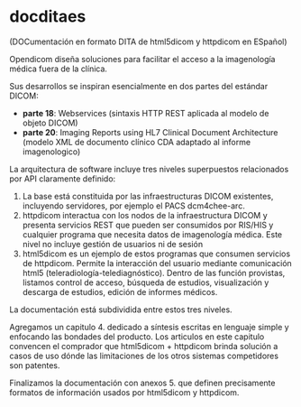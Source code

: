 # docditaes
(DOCumentación en formato DITA de html5dicom y httpdicom en ESpañol)

Opendicom diseña soluciones para facilitar el acceso a la imagenología médica fuera de la clínica.

Sus desarrollos se inspiran esencialmente en dos partes del estándar DICOM:

- **parte 18**: Webservices (sintaxis HTTP REST aplicada al modelo de objeto DICOM)
- **parte 20**: Imaging Reports using HL7 Clinical Document Architecture (modelo XML de documento clínico CDA adaptado al informe imagenologico)

La arquitectura de software incluye tres niveles superpuestos relacionados por API claramente definido:


1. La base está constituida por las infraestructuras DICOM existentes, incluyendo servidores, por ejemplo el PACS dcm4chee-arc.
2. httpdicom interactua con los nodos de la infraestructura DICOM y presenta servicios REST que pueden ser consumidos por RIS/HIS y cualquier programa que necesita datos de imagenología médica. Este nivel no incluye gestión de usuarios ni de sesión
3. html5dicom es un ejemplo de estos programas que consumen servicios de httpdicom. Permite la interacción del usuario mediante comunicación html5 (teleradiología-telediagnóstico). Dentro de las función provistas, listamos control de acceso, búsqueda de estudios, visualización y descarga de estudios, edición de informes médicos.                                                                                                                                                                                                             


La documentación está subdividida entre estos tres niveles.

Agregamos un capitulo 4. dedicado a síntesis escritas en lenguaje simple y enfocando las bondades del producto. Los articulos en este capitulo convencen el comprador que html5dicom + httpdicom brinda solución a casos de uso dónde las limitaciones de los otros sistemas competidores son patentes.

Finalizamos la documentación con anexos 5. que definen precisamente formatos de información usados por html5dicom y httpdicom.
